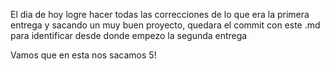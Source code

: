 El dia de hoy logre hacer todas las correcciones
de lo que era la primera entrega y sacando un muy
buen proyecto, quedara el commit con este .md 
para identificar desde donde empezo la segunda entrega

Vamos que en esta nos sacamos 5!